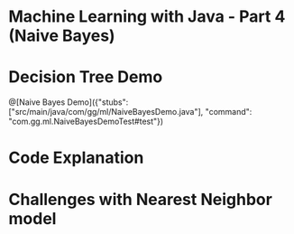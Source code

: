 # Machine Learning with Java - Part 4 (Naive Bayes)




# Decision Tree Demo

@[Naive Bayes Demo]({"stubs": ["src/main/java/com/gg/ml/NaiveBayesDemo.java"], "command": "com.gg.ml.NaiveBayesDemoTest#test"})


# Code Explanation

# Challenges with Nearest Neighbor model 
